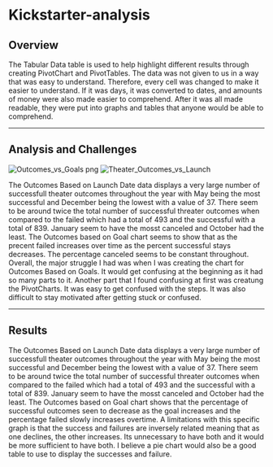# Kickstarter-analysis

## Overview 

The Tabular Data table is used to help highlight different results through creating PivotChart and PivotTables. The data was not given to us in a way that was easy to understand. Therefore, every cell was changed to make it easier to understand. If it was days, it was converted to dates, and amounts of money were also made easier to comprehend. After it was all made readable, they were put into graphs and tables that anyone would be able to comprehend.

--------------------------------------------------------------------------------------------------------------------

## Analysis and Challenges

![Outcomes_vs_Goals png](https://user-images.githubusercontent.com/95547517/145749580-ef1029b7-6040-47e4-9d63-e6cf644c2e80.png)
![Theater_Outcomes_vs_Launch](https://user-images.githubusercontent.com/95547517/145749606-19f0285c-58ae-45b3-8a66-959b86cc464e.png)

The Outcomes Based on Launch Date data displays a very large number of successfull theater outcomes throughout the year with May being the most successful and December being the lowest with a value of 37. There seem to be around twice the total number of successful threater outcomes when compared to the failed which had a total of 493 and the successful with a total of 839. January seem to have the mosst canceled and October had the least. The Outcomes based on Goal chart seems to show that as the precent failed increases over time as the percent successful stays decreases. The percentage canceled seems to be constant throughout. Overall, the major struggle I had was when I was creating the chart for Outcomes Based on Goals. It would get confusing at the beginning as it had so many parts to it. Another part that I found confusing at first was creatung the PivotCharts. It was easy to get confused with the steps. It was also difficult to stay motivated after getting stuck or confused. 

--------------------------------------------------------------------------------------------------------------------

## Results

The Outcomes Based on Launch Date data displays a very large number of successfull theater outcomes throughout the year with May being the most successful and December being the lowest with a value of 37. There seem to be around twice the total number of successful threater outcomes when compared to the failed which had a total of 493 and the successful with a total of 839. January seem to have the mosst canceled and October had the least. The Outcomes based on Goal chart shows that the percentage of successful outcomes seen to decrease as the goal increases and the percentage failed slowly increases overtime. A limitations with this specific graph is that the success and failures are inversely related meaning that as one declines, the other increases. Its unnecessary to have both and it would be more sufficient to have both. I believe a pie chart would also be a good table to use to display the successes and failure. 
